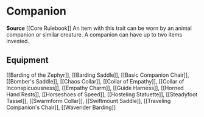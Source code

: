 ﻿---
id: '29'
name: Companion
rarity: Common
source: '[[DATABASE/source/Core Rulebook|Core Rulebook]]'
trait:
- Companion
type: Trait

---
# Companion

**Source** [[Core Rulebook]] 
An item with this trait can be worn by an animal companion or similar creature. A companion can have up to two items invested.

## Equipment

[[Barding of the Zephyr]], [[Barding Saddle]], [[Basic Companion Chair]], [[Bomber's Saddle]], [[Chaos Collar]], [[Collar of Empathy]], [[Collar of Inconspicuousness]], [[Empathy Charm]], [[Guide Harness]], [[Horned Hand Rests]], [[Horseshoes of Speed]], [[Hosteling Statuette]], [[Steadyfoot Tassel]], [[Swarmform Collar]], [[Swiftmount Saddle]], [[Traveling Companion's Chair]], [[Waverider Barding]]